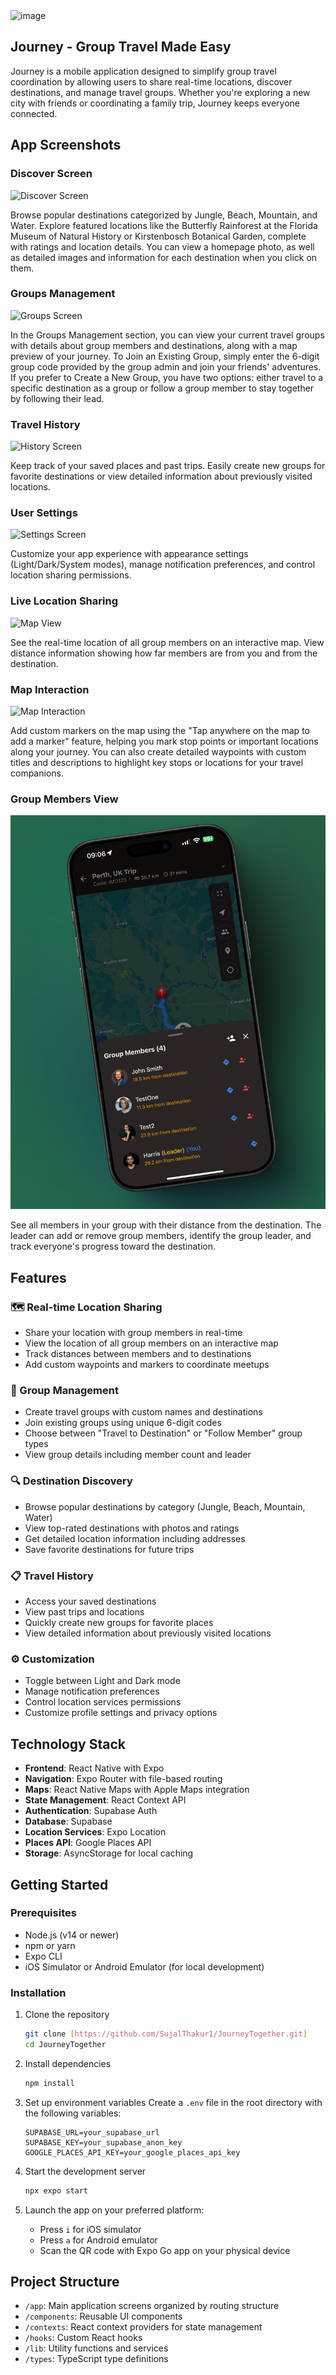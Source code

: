 <img src="https://github.com/SujalThakur1/JourneyTogether/blob/main/main.png?raw=true" alt="image" width="300" height="400">

## Journey - Group Travel Made Easy

Journey is a mobile application designed to simplify group travel coordination by allowing users to share real-time locations, discover destinations, and manage travel groups. Whether you're exploring a new city with friends or coordinating a family trip, Journey keeps everyone connected.

## App Screenshots

### Discover Screen

![Discover Screen](https://github.com/SujalThakur1/JourneyTogether/blob/main/homepage.png?raw=true)

Browse popular destinations categorized by Jungle, Beach, Mountain, and Water. Explore featured locations like the Butterfly Rainforest at the Florida Museum of Natural History or Kirstenbosch Botanical Garden, complete with ratings and location details. You can view a homepage photo, as well as detailed images and information for each destination when you click on them.

### Groups Management

![Groups Screen](https://github.com/SujalThakur1/journey/raw/main/screenshots/groups.png)

In the Groups Management section, you can view your current travel groups with details about group members and destinations, along with a map preview of your journey. To Join an Existing Group, simply enter the 6-digit group code provided by the group admin and join your friends' adventures. If you prefer to Create a New Group, you have two options: either travel to a specific destination as a group or follow a group member to stay together by following their lead.

### Travel History

![History Screen](https://github.com/SujalThakur1/journey/raw/main/screenshots/history.png)

Keep track of your saved places and past trips. Easily create new groups for favorite destinations or view detailed information about previously visited locations.

### User Settings

![Settings Screen](https://github.com/SujalThakur1/journey/raw/main/screenshots/settings.png)

Customize your app experience with appearance settings (Light/Dark/System modes), manage notification preferences, and control location sharing permissions.

### Live Location Sharing

![Map View](https://github.com/SujalThakur1/journey/raw/main/screenshots/map_view.png)

See the real-time location of all group members on an interactive map. View distance information showing how far members are from you and from the destination.

### Map Interaction

![Map Interaction](https://github.com/SujalThakur1/journey/raw/main/screenshots/map_interaction.png)

Add custom markers on the map using the "Tap anywhere on the map to add a marker" feature, helping you mark stop points or important locations along your journey. You can also create detailed waypoints with custom titles and descriptions to highlight key stops or locations for your travel companions.

### Group Members View

![Group Members](https://github.com/SujalThakur1/JourneyTogether/blob/main/337shots_so.png?raw=true)

See all members in your group with their distance from the destination. The leader can add or remove group members, identify the group leader, and track everyone's progress toward the destination.

## Features

### 🗺️ Real-time Location Sharing

- Share your location with group members in real-time
- View the location of all group members on an interactive map
- Track distances between members and to destinations
- Add custom waypoints and markers to coordinate meetups

### 👥 Group Management

- Create travel groups with custom names and destinations
- Join existing groups using unique 6-digit codes
- Choose between "Travel to Destination" or "Follow Member" group types
- View group details including member count and leader

### 🔍 Destination Discovery

- Browse popular destinations by category (Jungle, Beach, Mountain, Water)
- View top-rated destinations with photos and ratings
- Get detailed location information including addresses
- Save favorite destinations for future trips

### 📋 Travel History

- Access your saved destinations
- View past trips and locations
- Quickly create new groups for favorite places
- View detailed information about previously visited locations

### ⚙️ Customization

- Toggle between Light and Dark mode
- Manage notification preferences
- Control location services permissions
- Customize profile settings and privacy options

## Technology Stack

- **Frontend**: React Native with Expo
- **Navigation**: Expo Router with file-based routing
- **Maps**: React Native Maps with Apple Maps integration
- **State Management**: React Context API
- **Authentication**: Supabase Auth
- **Database**: Supabase
- **Location Services**: Expo Location
- **Places API**: Google Places API
- **Storage**: AsyncStorage for local caching

## Getting Started

### Prerequisites

- Node.js (v14 or newer)
- npm or yarn
- Expo CLI
- iOS Simulator or Android Emulator (for local development)

### Installation

1. Clone the repository

   ```bash
   git clone [https://github.com/SujalThakur1/JourneyTogether.git]
   cd JourneyTogether
   ```

2. Install dependencies

   ```bash
   npm install
   ```

3. Set up environment variables
   Create a `.env` file in the root directory with the following variables:

   ```
   SUPABASE_URL=your_supabase_url
   SUPABASE_KEY=your_supabase_anon_key
   GOOGLE_PLACES_API_KEY=your_google_places_api_key
   ```

4. Start the development server

   ```bash
   npx expo start
   ```

5. Launch the app on your preferred platform:
   - Press `i` for iOS simulator
   - Press `a` for Android emulator
   - Scan the QR code with Expo Go app on your physical device

## Project Structure

- `/app`: Main application screens organized by routing structure
- `/components`: Reusable UI components
- `/contexts`: React context providers for state management
- `/hooks`: Custom React hooks
- `/lib`: Utility functions and services
- `/types`: TypeScript type definitions
